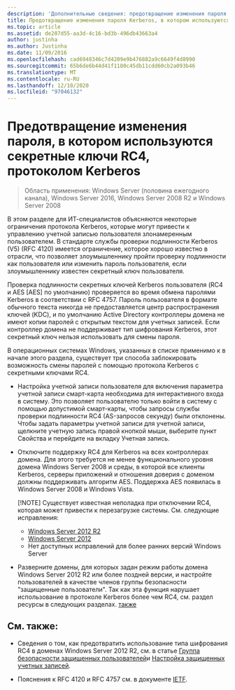 ```yaml
---
description: 'Дополнительные сведения: предотвращение изменения пароля Kerberos с использованием секретных ключей RC4'
title: Предотвращение изменения пароля Kerberos, в котором используются секретные ключи RC4
ms.topic: article
ms.assetid: de207d55-aa3d-4c16-bd3b-496db43663a4
author: justinha
ms.author: Justinha
ms.date: 11/09/2016
ms.openlocfilehash: cad6948346c7d4209e9b476882a9c6649f4d8990
ms.sourcegitcommit: 65b6de6b44d41f1180c45db11cdd60cb2a093b46
ms.translationtype: MT
ms.contentlocale: ru-RU
ms.lasthandoff: 12/10/2020
ms.locfileid: "97046132"
---
```

# <a name="preventing-kerberos-change-password-that-uses-rc4-secret-keys"></a>Предотвращение изменения пароля, в котором используются секретные ключи RC4, протоколом Kerberos

>Область применения: Windows Server (половина ежегодного канала), Windows Server 2016, Windows Server 2008 R2 и Windows Server 2008

В этом разделе для ИТ-специалистов объясняются некоторые ограничения протокола Kerberos, которые могут привести к управлению учетной записью пользователя злонамеренным пользователем. В стандарте службы проверки подлинности Kerberos (V5) (RFC 4120) имеется ограничение, которое хорошо известно в отрасли, что позволяет злоумышленнику пройти проверку подлинности как пользователя или изменить пароль пользователя, если злоумышленнику известен секретный ключ пользователя.

Проверка подлинности секретных ключей Kerberos пользователя (RC4 и AES [AES] по умолчанию) проверяется во время обмена паролями Kerberos в соответствии с RFC 4757. Пароль пользователя в формате обычного текста никогда не предоставляется центр распространения ключей (KDC), и по умолчанию Active Directory контроллеры домена не имеют копии паролей с открытым текстом для учетных записей. Если контроллер домена не поддерживает тип шифрования Kerberos, этот секретный ключ нельзя использовать для смены пароля.

В операционных системах Windows, указанных в списке применимо к в начале этого раздела, существует три способа заблокировать возможность смены паролей с помощью протокола Kerberos с секретными ключами RC4.

- Настройка учетной записи пользователя для включения параметра учетной записи смарт-карта необходима для интерактивного входа в систему. Это позволяет пользователю только войти в систему с помощью допустимой смарт-карты, чтобы запросы службы проверки подлинности RC4 (AS-запросов секунду) были отклонены. Чтобы задать параметры учетной записи для учетной записи, щелкните учетную запись правой кнопкой мыши, выберите пункт Свойства и перейдите на вкладку Учетная запись.

- Отключите поддержку RC4 для Kerberos на всех контроллерах домена. Для этого требуется не менее функционального уровня домена Windows Server 2008 и среды, в которой все клиенты Kerberos, серверы приложений и отношения доверия с доменом должны поддерживать алгоритм AES. Поддержка AES появилась в Windows Server 2008 и Windows Vista.

    [!NOTE]
    Существует известная неполадка при отключении RC4, которая может привести к перезагрузке системы. См. следующие исправления:
    - [Windows Server 2012 R2](https://support.microsoft.com/kb/3038261)
    - [Windows Server 2012](https://support.microsoft.com/kb/3086213)
    - Нет доступных исправлений для более ранних версий Windows Server

- Разверните домены, для которых задан режим работы домена Windows Server 2012 R2 или более поздней версии, и настройте пользователей в качестве членов группы безопасности "защищенные пользователи". Так как эта функция нарушает использование в протоколе Kerberos более чем RC4, см. раздел ресурсы в следующих разделах. [также](#see-also)

## <a name="see-also"></a>См. также:

- Сведения о том, как предотвратить использование типа шифрования RC4 в доменах Windows Server 2012 R2, см. в статье [Группа безопасности защищенных пользователей](/../credentials-protection-and-management/protected-users-security-group.md)и [Настройка защищенных учетных записей](/../credentials-protection-and-management/how-to-configure-protected-accounts.md).

- Пояснения к RFC 4120 и RFC 4757 см. в документе [IETF](http://tools.ietf.org/html/).
